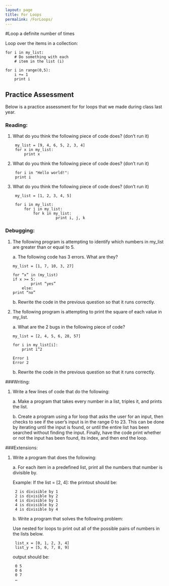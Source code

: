 ```yaml
---
layout: page
title: For Loops
permalink: /ForLoops/
---
```


#Loop a definite number of times

Loop over the items in a collection:

	for i in my_list:
		# Do something with each
		# item in the list (i)

    for i in range(0,5):
        i += 1
        print i

## Practice Assessment

Below is a practice assessment for for loops that we made during class last year.

### Reading:

1. What do you think the following piece of code does? (don’t run it)
        
        my_list = [9, 4, 6, 5, 2, 3, 4]
        for x in my_list:
            print x

2. What do you think the following piece of code does? (don’t run it)

        for i in "Hello world!":
        print i

3. What do you think the following piece of code does? (don’t run it)

        my_list = [1, 2, 3, 4, 5]

        for i in my_list:
            for j in my_list:
                for k in my_list:
                          print i, j, k
            

### Debugging:

1.  The following program is attempting to identify which numbers in my_list are greater than or equal to 5.

    a. The following code has 3 errors. What are they?

        my_list = [1, 7, 10, 3, 27]

        for “x” in (my_list)
        if x >= 5:
                print “yes”
            else:
        print “no”

    b. Rewrite the code in the previous question so that it runs correctly.

2. The following program is attempting to print the square of each value in my_list.

    a. What are the 2 bugs in the following piece of code?

    ```
    my_list = [2, 4, 5, 6, 28, 57]

    for i in my_list[i]:
        print i^2

    Error 1
    Error 2
    ```

    b. Rewrite the code in the previous question so that it runs correctly.

###Writing:

1. Write a few lines of code that do the following:

    a. Make a program that takes every number in a list, triples it, and prints the list.

    b. Create a program using a for loop that asks the user for an input, then checks to see if the user’s input is in the range 0 to 23. This can be done by iterating until the input is found, or until the entire list has been searched without finding the input. Finally, have the code  print whether or not the input has been found, its index, and then end the loop.

###Extensions:

1. Write a program that does the following:
    
    a. For each item in a predefined list, print all the numbers that number is divisible by. 

    Example: If the list = [2, 4]: the printout should be:

        2 is divisible by 1
        2 is divisible by 2
        4 is divisible by 1
        4 is divisible by 2
        4 is divisible by 4

    b. Write a program that solves the following problem:

    Use nested for loops to print out all of the possible pairs of numbers in the lists below.

        list_x = [0, 1, 2, 3, 4]
        list_y = [5, 6, 7, 8, 9]

    output should be:
        
        0 5
        0 6
        0 7
        …
        



